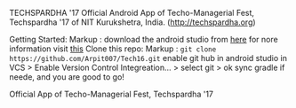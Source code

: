 TECHSPARDHA '17
Official Android App of Techo-Managerial Fest, Techspardha '17 of NIT Kurukshetra, India. (http://techspardha.org)

Getting Started:
Markup : download the android studio from [here](https://developer.android.com/studio/index.html) for nore information visit [this](https://developer.android.com/studio/install.html)
Clone this repo:
Markup : `git clone https://github.com/Arpit007/Tech16.git`
enable git hub in android studio in VCS > Enable Version Control Integreation... > select git > ok
sync gradle if neede, and you are good to go!

Official App of Techo-Managerial Fest, Techspardha '17
